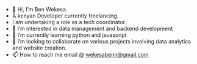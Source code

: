 - 👋 Hi, I’m Ben Wekesa.
-  A kenyan Developer currently freelancing.
-  I am undertaking a role as a tech coordinator.
- 👀 I’m interested in data management and backend development
- 🌱 I’m currently learning python and javascript
- 💞️ I’m looking to collaborate on various projects involving data analytics and website creation.
- 📫 How to reach me email @ wekesabenn@gmail.com

<!---
brally-dev/brally-dev is a ✨ special ✨ repository because its `README.md` (this file) appears on your GitHub profile.
You can click the Preview link to take a look at your changes.
--->
